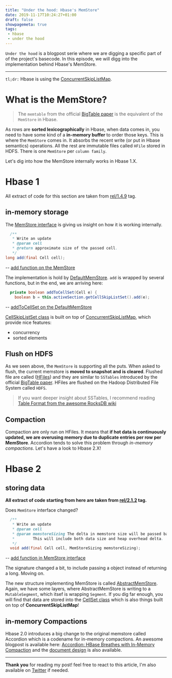 ```yaml
---
title: "Under the hood: Hbase's MemStore"
date: 2019-11-17T10:24:27+01:00
draft: false
showpagemeta: true
tags:
 - hbase
 - under the hood
---
```


`Under the hood` is a blogpost serie where we are digging a specific part of of the project's basecode. In this episode, we will digg into the implementation behind Hbase's MemStore.

---

`tl;dr:` Hbase is using the [ConcurrentSkipListMap](https://docs.oracle.com/javase/8/docs/api/java/util/concurrent/ConcurrentSkipListMap.html).

# What is the MemStore?

> The `memtable` from the official [BigTable paper](https://research.google.com/archive/bigtable-osdi06.pdf) is the equivalent of the `MemStore` in Hbase.

As rows are **sorted lexicographically** in Hbase, when data comes in, you need to have some kind of a **in-memory buffer** to order those keys. This is where the `MemStore` comes in. It absorbs the recent write (or put in Hbase semantics) operations. All the rest are immutable files called `HFile` stored in HDFS. There is one `MemStore` per `column family`.

Let's dig into how the MemStore internally works in Hbase 1.X.

#  Hbase 1

All extract of code for this section are taken from [rel/1.4.9](https://github.com/apache/hbase/tree/rel/1.4.9) tag.

## in-memory storage

The [MemStore interface](https://github.com/apache/hbase/blob/rel/1.4.9/hbase-server/src/main/java/org/apache/hadoop/hbase/regionserver/MemStore.java#L35) is giving us insight on how it is working internally.

```java
  /**
   * Write an update
   * @param cell
   * @return approximate size of the passed cell.
   */
long add(final Cell cell);
```

-- [add function on the MemStore](https://github.com/apache/hbase/blob/rel/1.4.9/hbase-server/src/main/java/org/apache/hadoop/hbase/regionserver/MemStore.java#L68-L73)

The implementation is hold by [DefaultMemStore](https://github.com/apache/hbase/blob/rel/1.4.9/hbase-server/src/main/java/org/apache/hadoop/hbase/regionserver/DefaultMemStore.java). `add` is wrapped by several functions, but in the end, we are arriving here:


```java
  private boolean addToCellSet(Cell e) {
    boolean b = this.activeSection.getCellSkipListSet().add(e);
```
-- [addToCellSet on the DefaultMemStore](https://github.com/apache/hbase/blob/rel/1.4.9/hbase-server/src/main/java/org/apache/hadoop/hbase/regionserver/DefaultMemStore.java#L202-L213)

[CellSkipListSet class](https://github.com/apache/hbase/blob/rel/1.4.9/hbase-server/src/main/java/org/apache/hadoop/hbase/regionserver/CellSkipListSet.java#L33-L48) is built on top of [ConcurrentSkipListMap](https://docs.oracle.com/javase/8/docs/api/java/util/concurrent/ConcurrentSkipListMap.html), which provide nice features:

* concurrency
* sorted elements

## Flush on HDFS

As we seen above, the `MemStore` is supporting all the puts. When asked to flush, the current memstore is **moved to snapshot and is cleared**. Flushed file are called ([HFiles](https://github.com/apache/hbase/blob/rel/2.1.2/hbase-server/src/main/java/org/apache/hadoop/hbase/io/hfile/HFile.java)) and they are similar to `SSTables` introduced by the official [BigTable paper](https://research.google.com/archive/bigtable-osdi06.pdf). HFiles are flushed on the Hadoop Distributed File System called `HDFS`.

>  If you want deeper insight about SSTables, I recommend reading [Table Format from the awesome RocksDB wiki](https://github.com/facebook/rocksdb/wiki/Rocksdb-BlockBasedTable-Format)

## Compaction

Compaction are only run on HFiles. It means that **if hot data is continuously updated, we are overusing memory due to duplicate entries per row per MemStore**. Accordion tends to solve this problem through *in-memory compactions*. Let's have a look to Hbase 2.X!


#  Hbase 2

## storing data

**All extract of code starting from here are taken from [rel/2.1.2](https://github.com/apache/hbase/tree/rel/2.1.2) tag.**

Does `MemStore` interface changed? 

```java
  /**
   * Write an update
   * @param cell
   * @param memstoreSizing The delta in memstore size will be passed back via this.
   *        This will include both data size and heap overhead delta.
   */
  void add(final Cell cell, MemStoreSizing memstoreSizing);
```
-- [add function in MemStore interface](https://github.com/apache/hbase/blob/rel/2.1.2/hbase-server/src/main/java/org/apache/hadoop/hbase/regionserver/MemStore.java#L67-L73)

The signature changed a bit, to include passing a object instead of returning a long. Moving on.

The new structure implementing MemStore is called [AbstractMemStore](https://github.com/apache/hbase/blob/rel/2.1.2/hbase-server/src/main/java/org/apache/hadoop/hbase/regionserver/AbstractMemStore.java#L42). Again, we have some layers, where AbstractMemStore is writing to a `MutableSegment`, which itsef is wrapping `Segment`. If you dig far enough, you will find that data are stored into the [CellSet class](https://github.com/apache/hbase/blob/rel/2.1.2/hbase-server/src/main/java/org/apache/hadoop/hbase/regionserver/CellSet.java#L35-L51) which is also things built on top of **ConcurrentSkipListMap**!

## in-memory Compactions

Hbase 2.0 introduces a big change to the original memstore called Accordion which is a codename for in-memory compactions. An awesome blogpost is available here: [Accordion: HBase Breathes with In-Memory Compaction](https://blogs.apache.org/hbase/entry/accordion-hbase-breathes-with-in) and the [document design](https://issues.apache.org/jira/secure/attachment/12709471/HBaseIn-MemoryMemstoreCompactionDesignDocument.pdf) is also available.

---

**Thank you** for reading my post! feel free to react to this article, I'm also available on [Twitter](https://twitter.com/PierreZ) if needed.
